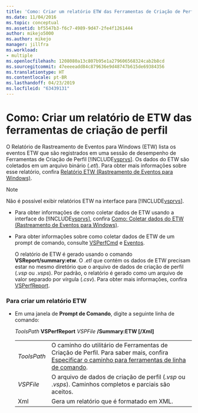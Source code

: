 ```yaml
---
title: 'Como: Criar um relatório ETW das Ferramentas de Criação de Perfil | Microsoft Docs'
ms.date: 11/04/2016
ms.topic: conceptual
ms.assetid: bf5547b3-f6c7-4989-9d47-2fe4f1261444
author: mikejo5000
ms.author: mikejo
manager: jillfra
ms.workload:
- multiple
ms.openlocfilehash: 1208080a13c807b95e1a279606568324cab2b8cd
ms.sourcegitcommit: 47eeeeadd84c879636e9d48747b615de69384356
ms.translationtype: HT
ms.contentlocale: pt-BR
ms.lasthandoff: 04/23/2019
ms.locfileid: "63439131"
---
```

# <a name="how-to-create-a-profiling-tools-etw-report"></a>Como: Criar um relatório de ETW das ferramentas de criação de perfil
O Relatório de Rastreamento de Eventos para Windows (ETW) lista os eventos ETW que são registrados em uma sessão de desempenho de Ferramentas de Criação de Perfil [!INCLUDE[vsprvs](../code-quality/includes/vsprvs_md.md)]. Os dados do ETW são coletados em um arquivo binário (.*etl*). Para obter mais informações sobre esse relatório, confira [Relatório ETW (Rastreamento de Eventos para Windows)](../profiling/event-tracing-for-windows-etw-report.md).

> [!NOTE]
> Não é possível exibir relatórios ETW na interface para [!INCLUDE[vsprvs](../code-quality/includes/vsprvs_md.md)].

- Para obter informações de como coletar dados de ETW usando a interface do [!INCLUDE[vsprvs](../code-quality/includes/vsprvs_md.md)], confira [Como: Coletar dados do ETW (Rastreamento de Eventos para Windows)](../profiling/how-to-collect-event-tracing-for-windows-etw-data.md).

- Para obter informações sobre como coletar dados de ETW de um prompt de comando, consulte [VSPerfCmd](../profiling/vsperfcmd.md) e [Eventos](../profiling/events-vsperfcmd.md).

  O relatório de ETW é gerado usando o comando **VSReport/summary:etw**. O .*etl* que contém os dados de ETW precisam estar no mesmo diretório que o arquivo de dados de criação de perfil (.*vsp* ou .*vsps*). Por padrão, o relatório é gerado como um arquivo de valor separado por vírgula (.*csv*). Para obter mais informações, confira [VSPerfReport](../profiling/vsperfreport.md).

### <a name="to-generate-an-etw-report"></a>Para criar um relatório ETW

- Em uma janela de **Prompt de Comando**, digite a seguinte linha de comando:

     *ToolsPath* **VSPerfReport** *VSPFile*  **/Summary:ETW [/Xml]**

    |||
    |-|-|
    |*ToolsPath*|O caminho do utilitário de Ferramentas de Criação de Perfil. Para saber mais, confira [Especificar o caminho para ferramentas de linha de comando](../profiling/specifying-the-path-to-profiling-tools-command-line-tools.md).|
    |*VSPFile*|O arquivo de dados de criação de perfil (.*vsp* ou .*vsps*). Caminhos completos e parciais são aceitos.|
    |Xml|Gera um relatório que é formatado em XML.|
